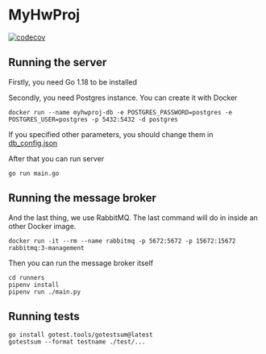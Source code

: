 # MyHwProj
[![codecov](https://codecov.io/gh/KaperD/HSE-SD-MyHwProj/branch/02-impl/graph/badge.svg?token=TPI8LNSA9E)](https://codecov.io/gh/KaperD/HSE-SD-MyHwProj)


## Running the server
Firstly, you need Go 1.18 to be installed

Secondly, you need Postgres instance. You can create it with Docker

```shell
docker run --name myhwproj-db -e POSTGRES_PASSWORD=postgres -e POSTGRES_USER=postgres -p 5432:5432 -d postgres
```

If you specified other parameters, you should change them in [db_config.json](./db_config.json)

After that you can run server
```shell
go run main.go
```

## Running the message broker
And the last thing, we use RabbitMQ. The last command will do in inside an other Docker image.

```shell
docker run -it --rm --name rabbitmq -p 5672:5672 -p 15672:15672 rabbitmq:3-management
```

Then you can run the message broker itself
```shell
cd runners
pipenv install
pipenv run ./main.py
```

## Running tests
```shell
go install gotest.tools/gotestsum@latest
gotestsum --format testname ./test/...
```
